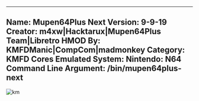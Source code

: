 -----------------------
Name: Mupen64Plus Next
Version: 9-9-19
Creator: m4xw|Hacktarux|Mupen64Plus Team|Libretro
HMOD By: KMFDManic|CompCom|madmonkey
Category: KMFD Cores
Emulated System: Nintendo: N64
Command Line Argument: /bin/mupen64plus-next
-----------------------
![km](https://i.imgur.com/IduXC8w.png)
